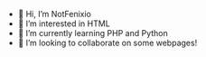 - 👋 Hi, I’m NotFenixio
- 👀 I’m interested in HTML
- 🌱 I’m currently learning PHP and Python
- 💞️ I’m looking to collaborate on some webpages!
